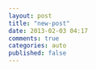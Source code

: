 ```yaml
---
layout: post
title: "new-post"
date: 2013-02-03 04:17
comments: true
categories: auto
published: false
---
```

